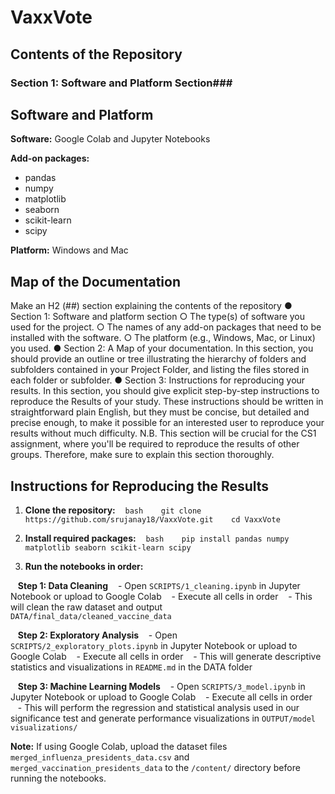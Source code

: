 # VaxxVote
## Contents of the Repository
### Section 1: Software and Platform Section###
## Software and Platform

**Software:** Google Colab and Jupyter Notebooks

**Add-on packages:**
- pandas
- numpy
- matplotlib
- seaborn
- scikit-learn
- scipy

**Platform:** Windows and Mac

## Map of the Documentation

Make an H2 (##) section explaining the contents of the repository ● Section 1: Software and platform section ○ The type(s) of software you used for the project. ○ The names of any add-on packages that need to be installed with the software. ○ The platform (e.g., Windows, Mac, or Linux) you used. ● Section 2: A Map of your documentation. In this section, you should provide an outline or tree illustrating the hierarchy of folders and subfolders contained in your Project Folder, and listing the files stored in each folder or subfolder. ● Section 3: Instructions for reproducing your results. In this section, you should give explicit step-by-step instructions to reproduce the Results of your study. These instructions should be written in straightforward plain English, but they must be concise, but detailed and precise enough, to make it possible for an interested user to reproduce your results without much difficulty. N.B. This section will be crucial for the CS1 assignment, where you'll be required to reproduce the results of other groups. Therefore, make sure to explain this section thoroughly.

## Instructions for Reproducing the Results

1. **Clone the repository:**
   ```bash
   git clone https://github.com/srujanay18/VaxxVote.git
   cd VaxxVote
   ```

2. **Install required packages:**
   ```bash
   pip install pandas numpy matplotlib seaborn scikit-learn scipy 
   ```

3. **Run the notebooks in order:**

   **Step 1: Data Cleaning**
   - Open `SCRIPTS/1_cleaning.ipynb` in Jupyter Notebook or upload to Google Colab
   - Execute all cells in order
   - This will clean the raw dataset and output `DATA/final_data/cleaned_vaccine_data`

   **Step 2: Exploratory Analysis**
   - Open `SCRIPTS/2_exploratory_plots.ipynb` in Jupyter Notebook or upload to Google Colab
   - Execute all cells in order
   - This will generate descriptive statistics and visualizations in `README.md` in the DATA folder

   **Step 3: Machine Learning Models**
   - Open `SCRIPTS/3_model.ipynb` in Jupyter Notebook or upload to Google Colab
   - Execute all cells in order
   - This will perform the regression and statistical analysis used in our significance test and generate performance visualizations in `OUTPUT/model visualizations/`

**Note:** If using Google Colab, upload the dataset files `merged_influenza_presidents_data.csv` and `merged_vaccination_presidents_data` to the `/content/` directory before running the notebooks.

